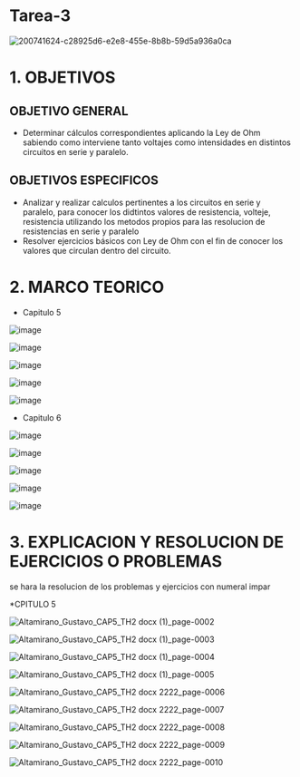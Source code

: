 # Tarea-3
![200741624-c28925d6-e2e8-455e-8b8b-59d5a936a0ca](https://user-images.githubusercontent.com/117187676/201806867-f4210a42-8761-4a03-a318-2fd5b4290bfe.png)
# 1. OBJETIVOS
## OBJETIVO GENERAL
* Determinar cálculos correspondientes aplicando la Ley de Ohm sabiendo como interviene tanto voltajes como intensidades en distintos circuitos en serie y paralelo.
## OBJETIVOS ESPECIFICOS
* Analizar y realizar calculos pertinentes a los circuitos en serie y paralelo, para conocer los didtintos valores de resistencia, volteje, resistencia utilizando los metodos propios para las resolucion de resistencias en serie y paralelo
* Resolver ejercicios básicos con Ley de Ohm con el fin de conocer los valores que circulan dentro del circuito.
# 2. MARCO TEORICO
* Capitulo 5

![image](https://user-images.githubusercontent.com/117187676/203901006-ee170c47-4362-44b9-8db5-56b706d86243.png)

![image](https://user-images.githubusercontent.com/117187676/203900832-824a8cc3-c750-438e-993e-22a0c507cbe6.png)

![image](https://user-images.githubusercontent.com/117187676/203900840-f021d187-34c5-4b5d-a9ed-3026397cf9f1.png)

![image](https://user-images.githubusercontent.com/117187676/203900846-d5ee26fe-df31-4b6c-9b3f-cc87634b36af.png)

![image](https://user-images.githubusercontent.com/117187676/203900852-c378a77c-a141-4af8-bb33-b6399d5e0ca0.png)

* Capitulo 6

![image](https://user-images.githubusercontent.com/117187676/203900875-c83b650b-a451-4615-a6ab-10f3df454695.png)

![image](https://user-images.githubusercontent.com/117187676/203900879-cf6c75b9-1c1b-4fed-8c36-cde37cfa8ca3.png)

![image](https://user-images.githubusercontent.com/117187676/203900886-82bea0f5-fac1-46b6-8d6d-c00523cf08b9.png)

![image](https://user-images.githubusercontent.com/117187676/203900890-1f0bead0-5b30-4b15-bb83-9dd39cc3a0c2.png)

![image](https://user-images.githubusercontent.com/117187676/203900897-f284fc04-6d45-4b9c-aa35-f31cb14e4578.png)

# 3. EXPLICACION Y RESOLUCION DE EJERCICIOS O PROBLEMAS
se hara la resolucion de los problemas y ejercicios con numeral impar

*CPITULO 5

![Altamirano_Gustavo_CAP5_TH2 docx (1)_page-0002](https://user-images.githubusercontent.com/117187676/204063783-2f35f37a-65a8-4dac-aeac-c8326574acd1.jpg)

![Altamirano_Gustavo_CAP5_TH2 docx (1)_page-0003](https://user-images.githubusercontent.com/117187676/204063787-e3811591-b5d2-449d-a6be-0950dc9ac1e5.jpg)

![Altamirano_Gustavo_CAP5_TH2 docx (1)_page-0004](https://user-images.githubusercontent.com/117187676/204063798-583f437b-6fc9-4179-9a7c-29b741eb9a31.jpg)

![Altamirano_Gustavo_CAP5_TH2 docx (1)_page-0005](https://user-images.githubusercontent.com/117187676/204063806-571df308-007a-4ccc-87e1-28af3e921d52.jpg)

![Altamirano_Gustavo_CAP5_TH2 docx 2222_page-0006](https://user-images.githubusercontent.com/117187676/204070031-40538340-5a7a-4a07-96dc-4255f81297ee.jpg)

![Altamirano_Gustavo_CAP5_TH2 docx 2222_page-0007](https://user-images.githubusercontent.com/117187676/204070021-0ec26830-7709-4c8e-8771-c2ea4cb52a4a.jpg)

![Altamirano_Gustavo_CAP5_TH2 docx 2222_page-0008](https://user-images.githubusercontent.com/117187676/204070024-adf43875-b919-4a64-a566-5339d6a6561d.jpg)

![Altamirano_Gustavo_CAP5_TH2 docx 2222_page-0009](https://user-images.githubusercontent.com/117187676/204070026-5ec66a27-557f-41fc-8224-f343d5fa9c58.jpg)

![Altamirano_Gustavo_CAP5_TH2 docx 2222_page-0010](https://user-images.githubusercontent.com/117187676/204070029-68b3d980-1eb2-4776-ae8b-10fc9000c12a.jpg)

